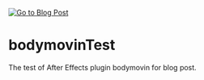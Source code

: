 <a href="http://dewberry9.tistory.com/8" target="_blank"><img src="http://cfile30.uf.tistory.com/image/23376A3C58CFB475171A6C" alt="Go to Blog Post" title="Go to Blog Post"></a>

# bodymovinTest
The test of After Effects plugin bodymovin for blog post.
